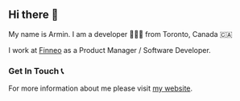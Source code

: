 ## Hi there 👋

My name is Armin. I am a developer 👨🏻‍💻 from Toronto, Canada 🇨🇦

I work at [Finneo](https://finneotech.com/) as a Product Manager / Software Developer. 

### Get In Touch 📞
For more information about me please visit [my website](https://arminvarshokar.com).

<!--
**arminv/arminv** is a ✨ _special_ ✨ repository because its `README.md` (this file) appears on your GitHub profile.

Here are some ideas to get you started:

- 🔭 I’m currently working on ...
- 🌱 I’m currently learning ...
- 👯 I’m looking to collaborate on ...
- 🤔 I’m looking for help with ...
- 💬 Ask me about ...
- 📫 How to reach me: ...
- 😄 Pronouns: ...
- ⚡ Fun fact: ...
-->
